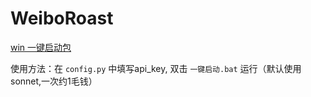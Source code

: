 # WeiboRoast
 
 [win 一键启动包](https://pan.baidu.com/s/15t1o2Bnu-pJuEL_Y6BA3fg?pwd=rt0p)

使用方法：在 `config.py` 中填写api_key, 双击 `一键启动.bat` 运行（默认使用sonnet,一次约1毛钱）